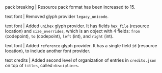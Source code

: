 pack breaking | Resource pack format has been increased to 15.

text font | Removed glyph provider `legacy_unicode`.

text font | Added `unihex` glyph provider. It has fields `hex_file` (resource location) and `size_overrides`, which is an object with 4 fields: `from` (codepoint), `to` (codepoint), `left` (int), and `right` (int).

text font | Added `reference` glyph provider. It has a single field `id` (resource location), to include another font provider.

text credits | Added second level of organization of entries in `credits.json` on top of `titles`, called `disciplines`.
